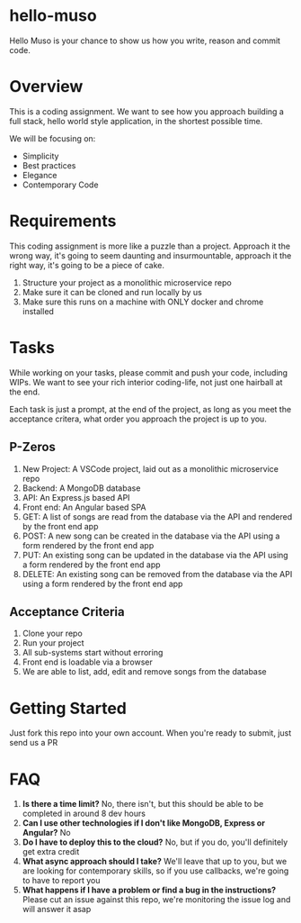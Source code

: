 # hello-muso

Hello Muso is your chance to show us how you write, reason and commit code.

# Overview

This is a coding assignment. We want to see how you approach building a full stack, hello world style application, in the shortest possible time.

We will be focusing on:

* Simplicity
* Best practices
* Elegance
* Contemporary Code

# Requirements

This coding assignment is more like a puzzle than a project. Approach it the wrong way, it's going to seem daunting and insurmountable, approach it the right way, it's going to be a piece of cake. 

1. Structure your project as a monolithic microservice repo
2. Make sure it can be cloned and run locally by us
3. Make sure this runs on a machine with ONLY docker and chrome installed

# Tasks

While working on your tasks, please commit and push your code, including WIPs. We want to see your rich interior coding-life, not just one hairball at the end. 

Each task is just a prompt, at the end of the project, as long as you meet the acceptance critera, what order you approach the project is up to you.

## P-Zeros

1. New Project: A VSCode project, laid out as a monolithic microservice repo
2. Backend: A MongoDB database
3. API: An Express.js based API
4. Front end: An Angular based SPA
5. GET: A list of songs are read from the database via the API and rendered by the front end app
6. POST: A new song can be created in the database via the API using a form rendered by the front end app
7. PUT: An existing song can be updated in the database via the API using a form rendered by the front end app
8. DELETE: An existing song can be removed from the database via the API using a form rendered by the front end app

## Acceptance Criteria

1. Clone your repo
2. Run your project
3. All sub-systems start without erroring
4. Front end is loadable via a browser
5. We are able to list, add, edit and remove songs from the database

# Getting Started

Just fork this repo into your own account. When you're ready to submit, just send us a PR

# FAQ

1. **Is there a time limit?** No, there isn't, but this should be able to be completed in around 8 dev hours
2. **Can I use other technologies if I don't like MongoDB, Express or Angular?** No
3. **Do I have to deploy this to the cloud?** No, but if you do, you'll definitely get extra credit
4. **What async approach should I take?** We'll leave that up to you, but we are looking for contemporary skills, so if you use callbacks, we're going to have to report you
5. **What happens if I have a problem or find a bug in the instructions?** Please cut an issue against this repo, we're monitoring the issue log and will answer it asap

